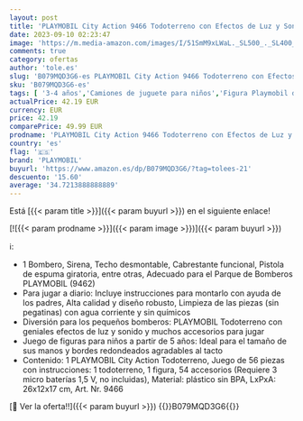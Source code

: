 ```yaml
---
layout: post
title: 'PLAYMOBIL City Action 9466 Todoterreno con Efectos de Luz y Sonido  A Partir de 5 años'
date: 2023-09-10 02:23:47
image: 'https://m.media-amazon.com/images/I/51SmM9xLWaL._SL500_._SL400_.jpg'
comments: true
category: ofertas
author: 'tole.es'
slug: 'B079MQD3G6-es PLAYMOBIL City Action 9466 Todoterreno con Efectos de Luz...'
sku: 'B079MQD3G6-es'
tags: [ '3-4 años','Camiones de juguete para niños','Figura Playmobil de regalo por compras superiores a 40€','Juguetes','Juguetes y juegos','Los favoritos de nuestros clientes: Juguetes y juegos','Selección de 4 a 7 años','Self Service','Special Features Stores','Vehículos de juguete para niños','partition_000','partition_022','partition_033','playmobil','🇪🇸', ]
actualPrice: 42.19 EUR
currency: EUR
price: 42.19
comparePrice: 49.99 EUR
prodname: 'PLAYMOBIL City Action 9466 Todoterreno con Efectos de Luz y Sonido  A Partir de 5 años'
country: 'es'
flag: '🇪🇸'
brand: 'PLAYMOBIL'
buyurl: 'https://www.amazon.es/dp/B079MQD3G6/?tag=tolees-21'
descuento: '15.60'
average: '34.7213888888889'
---
```


Está [{{< param title >}}]({{< param buyurl >}}) en el siguiente enlace!

[![{{< param prodname >}}]({{< param image >}})]({{< param buyurl >}})

ℹ️:

- 1 Bombero, Sirena, Techo desmontable, Cabrestante funcional, Pistola de espuma giratoria, entre otras, Adecuado para el Parque de Bomberos PLAYMOBIL (9462)
- Para jugar a diario: Incluye instrucciones para montarlo con ayuda de los padres, Alta calidad y diseño robusto, Limpieza de las piezas (sin pegatinas) con agua corriente y sin químicos
- Diversión para los pequeños bomberos: PLAYMOBIL Todoterreno con geniales efectos de luz y sonido y muchos accesorios para jugar
- Juego de figuras para niños a partir de 5 años: Ideal para el tamaño de sus manos y bordes redondeados agradables al tacto
- Contenido: 1 PLAYMOBIL City Action Todoterreno, Juego de 56 piezas con instrucciones: 1 todoterreno, 1 figura, 54 accesorios (Requiere 3 micro baterías 1,5 V, no incluidas), Material: plástico sin BPA, LxPxA: 26x12x17 cm, Art. Nr. 9466

[🛒 Ver la oferta!!]({{< param buyurl >}})
{{<world>}}B079MQD3G6{{</world>}}
